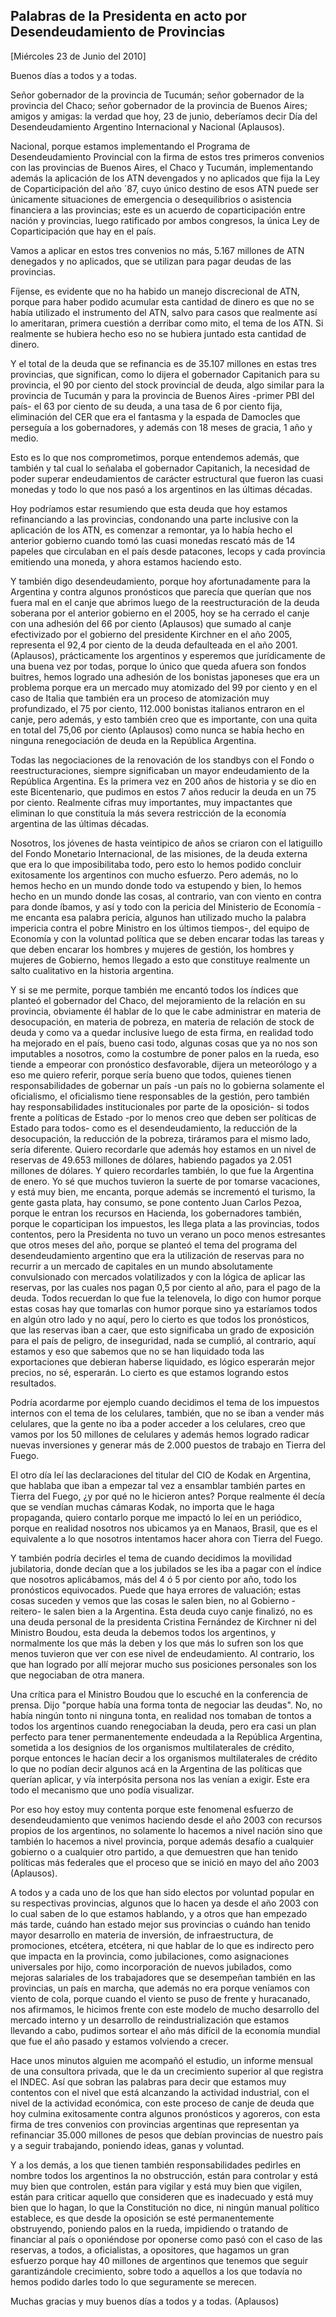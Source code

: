 Palabras de la Presidenta en acto por Desendeudamiento de Provincias
--------------------------------------------------------------------

[Miércoles 23 de Junio del 2010]

Buenos días a todos y a todas.

Señor gobernador de la provincia de Tucumán; señor gobernador de la
provincia del Chaco; señor gobernador de la provincia de Buenos Aires;
amigos y amigas: la verdad que hoy, 23 de junio, deberíamos decir Día
del Desendeudamiento Argentino Internacional y Nacional (Aplausos).

Nacional, porque estamos implementando el Programa de Desendeudamiento
Provincial con la firma de estos tres primeros convenios con las
provincias de Buenos Aires, el Chaco y Tucumán, implementando además la
aplicación de los ATN devengados y no aplicados que fija la Ley de
Coparticipación del año ´87, cuyo único destino de esos ATN puede ser
únicamente situaciones de emergencia o desequilibrios o asistencia
financiera a las provincias; este es un acuerdo de coparticipación entre
nación y provincias, luego ratificado por ambos congresos, la única Ley
de Coparticipación que hay en el país.

Vamos a aplicar en estos tres convenios no más, 5.167 millones de ATN
denegados y no aplicados, que se utilizan para pagar deudas de las
provincias.

Fíjense, es evidente que no ha habido un manejo discrecional de ATN,
porque para haber podido acumular esta cantidad de dinero es que no se
había utilizado el instrumento del ATN, salvo para casos que realmente
así lo ameritaran, primera cuestión a derribar como mito, el tema de los
ATN. Si realmente se hubiera hecho eso no se hubiera juntado esta
cantidad de dinero.

Y el total de la deuda que se refinancia es de 35.107 millones en estas
tres provincias, que significan, como lo dijera el gobernador Capitanich
para su provincia, el 90 por ciento del stock provincial de deuda, algo
similar para la provincia de Tucumán y para la provincia de Buenos
Aires -primer PBI del país- el 63 por ciento de su deuda, a una tasa de
6 por ciento fija, eliminación del CER que era el fantasma y la espada
de Damocles que perseguía a los gobernadores, y además con 18 meses de
gracia, 1 año y medio.

Esto es lo que nos comprometimos, porque entendemos además, que también
y tal cual lo señalaba el gobernador Capitanich, la necesidad de poder
superar endeudamientos de carácter estructural que fueron las cuasi
monedas y todo lo que nos pasó a los argentinos en las últimas décadas.

Hoy podríamos estar resumiendo que esta deuda que hoy estamos
refinanciando a las provincias, condonando una parte inclusive con la
aplicación de los ATN, es comenzar a remontar, ya lo había hecho el
anterior gobierno cuando tomó las cuasi monedas rescató más de 14
papeles que circulaban en el país desde patacones, lecops y cada
provincia emitiendo una moneda, y ahora estamos haciendo esto.

Y también digo desendeudamiento, porque hoy afortunadamente para la
Argentina y contra algunos pronósticos que parecía que querían que nos
fuera mal en el canje que abrimos luego de la reestructuración de la
deuda soberana por el anterior gobierno en el 2005, hoy se ha cerrado el
canje con una adhesión del 66 por ciento (Aplausos) que sumado al canje
efectivizado por el gobierno del presidente Kirchner en el año 2005,
representa el 92,4 por ciento de la deuda defaulteada en el año 2001.
(Aplausos), prácticamente los argentinos y esperemos que jurídicamente
de una buena vez por todas, porque lo único que queda afuera son fondos
buitres, hemos logrado una adhesión de los bonistas japoneses que era un
problema porque era un mercado muy atomizado del 99 por ciento y en el
caso de Italia que también era un proceso de atomización muy
profundizado, el 75 por ciento, 112.000 bonistas italianos entraron en
el canje, pero además, y esto también creo que es importante, con una
quita en total del 75,06 por ciento (Aplausos) como nunca se había hecho
en ninguna renegociación de deuda en la República Argentina.

Todas las negociaciones de la renovación de los standbys con el Fondo o
reestructuraciones, siempre significaban un mayor endeudamiento de la
República Argentina. Es la primera vez en 200 años de historia y se dio
en este Bicentenario, que pudimos en estos 7 años reducir la deuda en un
75 por ciento. Realmente cifras muy importantes, muy impactantes que
eliminan lo que constituía la más severa restricción de la economía
argentina de las últimas décadas.

Nosotros, los jóvenes de hasta veintipico de años se criaron con el
latiguillo del Fondo Monetario Internacional, de las misiones, de la
deuda externa que era lo que imposibilitaba todo, pero esto lo hemos
podido concluir exitosamente los argentinos con mucho esfuerzo. Pero
además, no lo hemos hecho en un mundo donde todo va estupendo y bien, lo
hemos hecho en un mundo donde las cosas, al contrario, van con viento en
contra para donde íbamos, y así y todo con la pericia del Ministerio de
Economía -me encanta esa palabra pericia, algunos han utilizado mucho la
palabra impericia contra el pobre Ministro en los últimos tiempos-, del
equipo de Economía y con la voluntad política que se deben encarar todas
las tareas y que deben encarar los hombres y mujeres de gestión, los
hombres y mujeres de Gobierno, hemos llegado a esto que constituye
realmente un salto cualitativo en la historia argentina.

Y si se me permite, porque también me encantó todos los índices que
planteó el gobernador del Chaco, del mejoramiento de la relación en su
provincia, obviamente él hablar de lo que le cabe administrar en materia
de desocupación, en materia de pobreza, en materia de relación de stock
de deuda y como va a quedar inclusive luego de esta firma, en realidad
todo ha mejorado en el país, bueno casi todo, algunas cosas que ya no
nos son imputables a nosotros, como la costumbre de poner palos en la
rueda, eso tiende a empeorar con pronóstico desfavorable, dijera un
meteorólogo y a eso me quiero referir, porque sería bueno que todos,
quienes tienen responsabilidades de gobernar un país -un país no lo
gobierna solamente el oficialismo, el oficialismo tiene responsables de
la gestión, pero también hay responsabilidades institucionales por parte
de la oposición- si todos frente a políticas de Estado -por lo menos
creo que deben ser políticas de Estado para todos- como es el
desendeudamiento, la reducción de la desocupación, la reducción de la
pobreza, tiráramos para el mismo lado, sería diferente. Quiero
recordarle que además hoy estamos en un nivel de reservas de 49.653
millones de dólares, habiendo pagados ya 2.051 millones de dólares. Y
quiero recordarles también, lo que fue la Argentina de enero. Yo sé que
muchos tuvieron la suerte de por tomarse vacaciones, y está muy bien, me
encanta, porque además se incrementó el turismo, la gente gasta plata,
hay consumo, se pone contento Juan Carlos Pezoa, porque le entran los
recursos en Hacienda, los gobernadores también, porque le coparticipan
los impuestos, les llega plata a las provincias, todos contentos, pero
la Presidenta no tuvo un verano un poco menos estresantes que otros
meses del año, porque se planteó el tema del programa del
desendeudamiento argentino que era la utilización de reservas para no
recurrir a un mercado de capitales en un mundo absolutamente
convulsionado con mercados volatilizados y con la lógica de aplicar las
reservas, por las cuales nos pagan 0,5 por ciento al año, para el pago
de la deuda. Todos recuerdan lo que fue la telenovela, lo digo con humor
porque estas cosas hay que tomarlas con humor porque sino ya estaríamos
todos en algún otro lado y no aquí, pero lo cierto es que todos los
pronósticos, que las reservas iban a caer, que esto significaba un grado
de exposición para el país de peligro, de inseguridad, nada se cumplió,
al contrario, aquí estamos y eso que sabemos que no se han liquidado
toda las exportaciones que debieran haberse liquidado, es lógico
esperarán mejor precios, no sé, esperarán. Lo cierto es que estamos
logrando estos resultados.

Podría acordarme por ejemplo cuando decidimos el tema de los impuestos
internos con el tema de los celulares, también, que no se iban a vender
más celulares, que la gente no iba a poder acceder a los celulares, creo
que vamos por los 50 millones de celulares y además hemos logrado
radicar nuevas inversiones y generar más de 2.000 puestos de trabajo en
Tierra del Fuego.

El otro día leí las declaraciones del titular del CIO de Kodak en
Argentina, que hablaba que iban a empezar tal vez a ensamblar también
partes en Tierra del Fuego, ¿y por qué no le hicieron antes? Porque
realmente él decía que se vendían muchas cámaras Kodak, no importa que
le haga propaganda, quiero contarlo porque me impactó lo leí en un
periódico, porque en realidad nosotros nos ubicamos ya en Manaos,
Brasil, que es el equivalente a lo que nosotros intentamos hacer ahora
con Tierra del Fuego.

Y también podría decirles el tema de cuando decidimos la movilidad
jubilatoria, donde decían que a los jubilados se les iba a pagar con el
índice que nosotros aplicábamos, más del 4 ó 5 por ciento por año, todo
los pronósticos equivocados. Puede que haya errores de valuación; estas
cosas suceden y vemos que las cosas le salen bien, no al
Gobierno -reitero- le salen bien a la Argentina. Esta deuda cuyo canje
finalizó, no es una deuda personal de la presidenta Cristina Fernández
de Kirchner ni del Ministro Boudou, esta deuda la debemos todos los
argentinos, y normalmente los que más la deben y los que más lo sufren
son los que menos tuvieron que ver con ese nivel de endeudamiento. Al
contrario, los que han logrado por allí mejorar mucho sus posiciones
personales son los que negociaban de otra manera.

Una crítica para el Ministro Boudou que lo escuché en la conferencia de
prensa. Dijo "porque había una forma tonta de negociar las deudas". No,
no había ningún tonto ni ninguna tonta, en realidad nos tomaban de
tontos a todos los argentinos cuando renegociaban la deuda, pero era
casi un plan perfecto para tener permanentemente endeudada a la
República Argentina, sometida a los designios de los organismos
multilaterales de crédito, porque entonces le hacían decir a los
organismos multilaterales de crédito lo que no podían decir algunos acá
en la Argentina de las políticas que querían aplicar, y vía interpósita
persona nos las venían a exigir. Este era todo el mecanismo que uno
podía visualizar.

Por eso hoy estoy muy contenta porque este fenomenal esfuerzo de
desendeudamiento que venimos haciendo desde el año 2003 con recursos
propios de los argentinos, no solamente lo hacemos a nivel nación sino
que también lo hacemos a nivel provincia, porque además desafío a
cualquier gobierno o a cualquier otro partido, a que demuestren que han
tenido políticas más federales que el proceso que se inició en mayo del
año 2003 (Aplausos).

A todos y a cada uno de los que han sido electos por voluntad popular en
su respectivas provincias, algunos que lo hacen ya desde el año 2003 con
lo cual saben de lo que estamos hablando, y a otros que han empezado más
tarde, cuándo han estado mejor sus provincias o cuándo han tenido mayor
desarrollo en materia de inversión, de infraestructura, de promociones,
etcétera, etcétera, ni que hablar de lo que es indirecto pero que
impacta en la provincia, como jubilaciones, como asignaciones
universales por hijo, como incorporación de nuevos jubilados, como
mejoras salariales de los trabajadores que se desempeñan también en las
provincias, un país en marcha, que además no era porque veníamos con
viento de cola, porque cuando el viento se puso de frente y huracanado,
nos afirmamos, le hicimos frente con este modelo de mucho desarrollo del
mercado interno y un desarrollo de reindustrialización que estamos
llevando a cabo, pudimos sortear el año más difícil de la economía
mundial que fue el año pasado y estamos volviendo a crecer.

Hace unos minutos alguien me acompañó el estudio, un informe mensual de
una consultora privada, que le da un crecimiento superior al que
registra el INDEC. Así que sobran las palabras para decir que estamos
muy contentos con el nivel que está alcanzando la actividad industrial,
con el nivel de la actividad económica, con este proceso de canje de
deuda que hoy culmina exitosamente contra algunos pronósticos y
agoreros, con esta firma de tres convenios con provincias argentinas que
representan ya refinanciar 35.000 millones de pesos que debían
provincias de nuestro país y a seguir trabajando, poniendo ideas, ganas
y voluntad.

Y a los demás, a los que tienen también responsabilidades pedirles en
nombre todos los argentinos la no obstrucción, están para controlar y
está muy bien que controlen, están para vigilar y está muy bien que
vigilen, están para criticar aquello que consideren que es inadecuado y
está muy bien que lo hagan, lo que la Constitución no dice, ni ningún
manual político establece, es que desde la oposición se esté
permanentemente obstruyendo, poniendo palos en la rueda, impidiendo o
tratando de financiar al país o oponiéndose por oponerse como pasó con
el caso de las reservas, a todos, a oficialistas, a opositores, que
hagamos un gran esfuerzo porque hay 40 millones de argentinos que
tenemos que seguir garantizándole crecimiento, sobre todo a aquellos a
los que todavía no hemos podido darles todo lo que seguramente se
merecen.

Muchas gracias y muy buenos días a todos y a todas. (Aplausos)

 

 
